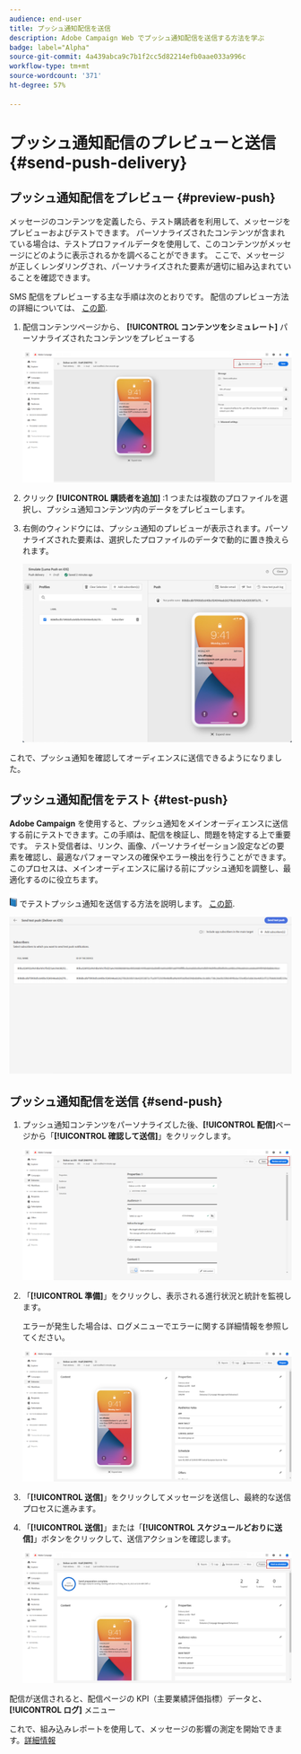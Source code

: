 ```yaml
---
audience: end-user
title: プッシュ通知配信を送信
description: Adobe Campaign Web でプッシュ通知配信を送信する方法を学ぶ
badge: label="Alpha"
source-git-commit: 4a439abca9c7b1f2cc5d82214efb0aae033a996c
workflow-type: tm+mt
source-wordcount: '371'
ht-degree: 57%

---
```


# プッシュ通知配信のプレビューと送信 {#send-push-delivery}

## プッシュ通知配信をプレビュー {#preview-push}

メッセージのコンテンツを定義したら、テスト購読者を利用して、メッセージをプレビューおよびテストできます。 パーソナライズされたコンテンツが含まれている場合は、テストプロファイルデータを使用して、このコンテンツがメッセージにどのように表示されるかを調べることができます。 ここで、メッセージが正しくレンダリングされ、パーソナライズされた要素が適切に組み込まれていることを確認できます。

SMS 配信をプレビューする主な手順は次のとおりです。 配信のプレビュー方法の詳細については、 [この節](../preview-test/preview-content.md).

1. 配信コンテンツページから、 **[!UICONTROL コンテンツをシミュレート]** パーソナライズされたコンテンツをプレビューする

   ![](assets/push_send_1.png)

1. クリック **[!UICONTROL 購読者を追加]** :1 つまたは複数のプロファイルを選択し、プッシュ通知コンテンツ内のデータをプレビューします。


   <!--Once your test subscribers are selected, click **[!UICONTROL Select]**.
    ![](assets/push_send_5.png)-->

1. 右側のウィンドウには、プッシュ通知のプレビューが表示されます。パーソナライズされた要素は、選択したプロファイルのデータで動的に置き換えられます。

   ![](assets/push_send_7.png)

これで、プッシュ通知を確認してオーディエンスに送信できるようになりました。

## プッシュ通知配信をテスト {#test-push}

**Adobe Campaign** を使用すると、プッシュ通知をメインオーディエンスに送信する前にテストできます。この手順は、配信を検証し、問題を特定する上で重要です。
テスト受信者は、リンク、画像、パーソナライゼーション設定などの要素を確認し、最適なパフォーマンスの確保やエラー検出を行うことができます。このプロセスは、メインオーディエンスに届ける前にプッシュ通知を調整し、最適化するのに役立ちます。

![](../assets/do-not-localize/book.png) でテストプッシュ通知を送信する方法を説明します。 [この節](../preview-test/test-deliveries.md#subscribers).

![](assets/push_send_6.png)

## プッシュ通知配信を送信 {#send-push}

1. プッシュ通知コンテンツをパーソナライズした後、**[!UICONTROL 配信]**&#x200B;ページから「**[!UICONTROL 確認して送信]**」をクリックします。

   ![](assets/push_send_2.png)

1. 「**[!UICONTROL 準備]**」をクリックし、表示される進行状況と統計を監視します。

   エラーが発生した場合は、ログメニューでエラーに関する詳細情報を参照してください。

   ![](assets/push_send_3.png)

1. 「**[!UICONTROL 送信]**」をクリックしてメッセージを送信し、最終的な送信プロセスに進みます。

1. 「**[!UICONTROL 送信]**」または「**[!UICONTROL スケジュールどおりに送信]**」ボタンをクリックして、送信アクションを確認します。

   ![](assets/push_send_4.png)

配信が送信されると、配信ページの KPI（主要業績評価指標）データと、 **[!UICONTROL ログ]** メニュー

これで、組み込みレポートを使用して、メッセージの影響の測定を開始できます。[詳細情報](../reporting/push-report.md)
